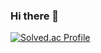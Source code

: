 ### Hi there 👋
[![Solved.ac Profile](http://mazassumnida.wtf/api/v2/generate_badge?boj=kimminku98)](https://solved.ac/kimminku98/)
